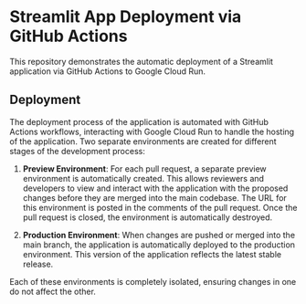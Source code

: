 # Streamlit App Deployment via GitHub Actions   

This repository demonstrates the automatic deployment of a Streamlit application via GitHub Actions to Google Cloud Run.

## Deployment

The deployment process of the application is automated with GitHub Actions workflows, interacting with Google Cloud Run to handle the hosting of the application. Two separate environments are created for different stages of the development process:

1. **Preview Environment**: For each pull request, a separate preview environment is automatically created. This allows reviewers and developers to view and interact with the application with the proposed changes before they are merged into the main codebase. The URL for this environment is posted in the comments of the pull request. Once the pull request is closed, the environment is automatically destroyed.

2. **Production Environment**: When changes are pushed or merged into the main branch, the application is automatically deployed to the production environment. This version of the application reflects the latest stable release.

Each of these environments is completely isolated, ensuring changes in one do not affect the other.

